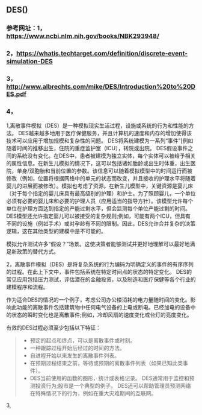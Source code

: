 ## DES()
### 参考网址：1，https://www.ncbi.nlm.nih.gov/books/NBK293948/ 
### 2，https://whatis.techtarget.com/definition/discrete-event-simulation-DES
### 3，http://www.albrechts.com/mike/DES/Introduction%20to%20DES.pdf
### 4，
1,离散事件模拟（DES）是一种模拟现实生活过程，设施或系统的行为和性能的方法。 DES越来越多地用于医疗保健服务，并且计算机的速度和内存的增加使得该技术可以应用于增加规模和复杂性的问题。 DES将系统建模为一系列“事件”[例如随着时间的推移出生，住院的重症监护室（ICU），转院或出院。 DES假设事件之间的系统没有变化。在DES中，患者被建模为独立实体，每个实体可以被给予相关的属性信息。在新生儿模拟的情况下，这可以包括诸如胎龄或出生时体重，出生医院，单身/双胞胎和当前位置的参数。该信息可以随着模拟模型中的时间运行而被修改（例如，位置将根据网络中的单元的状态而改变，并且接收的护理水平将随着婴儿的进展而被修改）。模拟也考虑了资源。在新生儿模型中，关键资源是婴儿床（对于每个指定的婴儿床具有最高级别的护理）和护士。为了照顾婴儿，一个单位必须有必要的婴儿床和必要的护理人员（应用适当的指导方针）。该模型允许每个单位在护理方面达到指定的产能过剩水平，但会监测每个单位产能过剩的时间。 DES模型还允许指定婴儿可以被接受的复杂规则;例如，可能有两个ICU，但具有不同的设施（例如手术）或对孕龄有不同的限制。因此，DES允许合并复杂的决策逻辑，这在其他类型的建模中是不可能的。

模拟允许测试许多“假设？”场景。这使决策者能够测试并更好地理解可以最好地满足新政策的替代方式。

2，离散事件模拟（DES）是将复杂系统的行为编码为明确定义的事件的有序序列的过程。在此上下文中，事件包括系统在特定时间点的状态的特定变化。
DES的常见应用包括压力测试，评估潜在的金融投资，以及制造和医疗保健等各个行业的建模程序和流程。

作为适合DES的情况的一个例子，考虑公司办公楼消耗的电力量随时间的变化。影响此功能的离散事件包括建筑物中任何电气设备的上电或断电。已经加电的设备中的状态的瞬时变化也是离散事件;例如，冷却风扇的速度变化或台灯的亮度变化。

有效的DES过程必须至少包括以下特征：
>* 预定的起点和终点，可以是离散事件或时刻。
>* 一种跟踪过程开始后经过的时间的方法。
>* 自进程开始以来发生的离散事件列表。
>* 在预期过程结束之前，等待或预期的离散事件列表（如果已知此类事件）。
>* DES当前使用的函数的图形，统计或表格记录。
DES通常用于监控和预测投资行为;股市是一个典型的例子。 DES还可以帮助管理员预测网络在特殊情况下的行为，例如在重大灾难期间的互联网。

3, 
